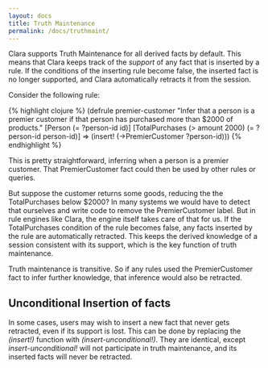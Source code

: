 ```yaml
---
layout: docs
title: Truth Maintenance
permalink: /docs/truthmaint/
---
```


Clara supports Truth Maintenance for all derived facts by default. This means that Clara keeps track of the _support_ of any fact that is inserted by a rule. If the conditions of the inserting rule become false, the inserted fact is no longer supported, and Clara automatically retracts it from the session.

Consider the following rule:

{% highlight clojure %}
(defrule premier-customer
  "Infer that a person is a premier customer if that
  person has purchased more than $2000 of products."
  [Person (= ?person-id id)]
  [TotalPurchases (> amount 2000) (= ?person-id person-id)]
  =>
  (insert! (->PremierCustomer ?person-id)))
{% endhighlight %}

This is pretty straightforward, inferring when a person is a premier customer. That PremierCustomer fact could then be used by other rules or queries.

But suppose the customer returns some goods, reducing the the TotalPurchases below $2000? In many systems we would have to detect that ourselves and write code to remove the PremierCustomer label. But in rule engines like Clara, the engine itself takes care of that for us. If the TotalPurchases condition of the rule becomes false, any facts inserted by the rule are automatically retracted. This keeps the derived knowledge of a session consistent with its support, which is the key function of truth maintenance.

Truth maintenance is transitive. So if any rules used the PremierCustomer fact to infer further knowledge, that inference would also be retracted.

## Unconditional Insertion of facts
In some cases, users may wish to insert a new fact that never gets retracted, even if its support is lost. This can be done by replacing the *(insert!)* function with *(insert-unconditional!)*. They are identical, except *insert-unconditional!* will not participate in truth maintenance, and its inserted facts will never be retracted.
